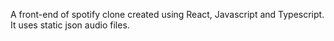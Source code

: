 A front-end of spotify clone created using React, Javascript and Typescript. It uses static json audio files.
